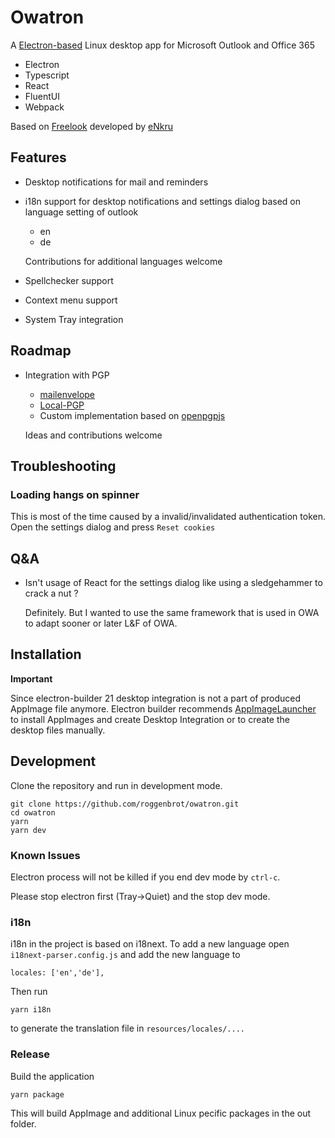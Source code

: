 

# Owatron

A [Electron-based](https://www.electronjs.org/) Linux desktop app for Microsoft Outlook and Office 365


* Electron
* Typescript
* React
* FluentUI
* Webpack

Based on [Freelook](https://github.com/eNkru/freelook) developed by [eNkru](https://github.com/eNkru)

## Features

* Desktop notifications for mail and reminders 
* i18n support for desktop notifications and settings dialog based on language setting of outlook
    * en
    * de
    
    Contributions for additional languages welcome 
* Spellchecker support
* Context menu support
* System Tray integration

## Roadmap

* Integration with PGP 
    * [mailenvelope](https://github.com/mailvelope/mailvelope)
    * [Local-PGP](https://github.com/x0th/Local-PGP)
    * Custom implementation based on [openpgpjs](https://openpgpjs.org/) 
    
    Ideas and contributions welcome

## Troubleshooting

### Loading hangs on spinner

This is most of the time caused by a invalid/invalidated authentication token. Open the settings dialog and press `Reset cookies`

## Q&A

* Isn't usage of React for the settings dialog like using a sledgehammer to crack a nut ?

    Definitely. But I wanted to use the same framework that is used in OWA to adapt sooner or later L&F of OWA.



## Installation


**Important**

Since electron-builder 21 desktop integration is not a part of produced AppImage file anymore. Electron builder recommends [AppImageLauncher](https://github.com/TheAssassin/AppImageLauncher) to install AppImages and create Desktop Integration or to create the desktop files manually.

## Development
Clone the repository and run in development mode.
```
git clone https://github.com/roggenbrot/owatron.git
cd owatron
yarn
yarn dev
```

### Known Issues

Electron process will not be killed if you end dev mode by `ctrl-c`.

Please stop electron first (Tray->Quiet) and the stop dev mode.

### i18n

i18n in the project is based on i18next. To add a new language open
`i18next-parser.config.js` and add the new language to 

```
locales: ['en','de'],
```

Then run

```
yarn i18n
```

to generate the translation file in `resources/locales/....`


### Release

Build the application 
```
yarn package
```
This will build AppImage and additional Linux pecific packages in the out folder.